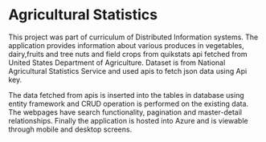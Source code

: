 # Agricultural Statistics
This project was part of curriculum of Distributed Information systems.
The application provides information about various produces in vegetables, dairy,fruits and tree nuts and 
field crops from quikstats api fetched from United States Department of Agriculture.
Dataset is from National Agricultural Statistics Service and used apis to fetch json data using Api key.


The data fetched from apis is inserted into the tables in database using entity framework and CRUD operation is performed on the existing data.
The webpages have search functionality, pagination and master-detail relationships.
Finally the application is hosted into Azure and is viewable through mobile and desktop screens.
